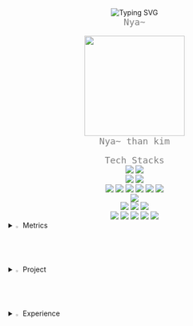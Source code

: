 <div align="center">
  <img src="https://readme-typing-svg.demolab.com?font=Bitcount+Grid+Double&size=30&pause=1000&color=F7526F&background=FFF5E600&center=true&multiline=true&random=true&width=442&height=64&lines=Welcome+nathan`s+World" alt="Typing SVG" />
</div>


<div align="center">
  <code style="color: gray; font-size: 18px;">Nya~</code>
</div><br>

<div align="center">
  <img src="https://github.com/user-attachments/assets/d6976600-796b-4c6c-bcd0-2a2761313bf1" width="200"/>
</div>

<div align="center">
  <code style="color: gray; font-size: 18px;">Nya~ than kim</code>
</div><br>

<div align="center">
  <code style="color: gray; font-size: 18px;">Tech Stacks</code>
</div>

<div align="center">
  <img src="https://img.shields.io/badge/Java-007396?style=plastic&logo=OpenJDK&logoColor=white"/> 
  <img src="https://img.shields.io/badge/JavaScript-F7DF1E?style=plastic&logo=JavaScript&logoColor=black"/>
  <br>
  <img src="https://img.shields.io/badge/Spring-6DB33F?style=plastic&logo=Spring&logoColor=white"/> 
  <img src="https://img.shields.io/badge/Spring_Boot-6DB33F?style=plastic&logo=Spring&logoColor=white"/> 
  <br>
  <img src="https://img.shields.io/badge/MyBatis-005B9F?style=plastic"/> 
  <img src="https://img.shields.io/badge/JPA--Hibernate-59666C?style=plastic&logo=Hibernate&logoColor=white"/> 
  <img src="https://img.shields.io/badge/Lombok-FF6F00?style=plastic&logo=Lombok&logoColor=white"/> 
  <img src="https://img.shields.io/badge/Logback-DC382D?style=plastic"/> 
  <img src="https://img.shields.io/badge/SLF4J-FF9900?style=plastic"/> 
  <img src="https://img.shields.io/badge/Swagger-85EA2D?style=plastic&logo=Swagger&logoColor=white"/>
  <br>
  <img src="https://img.shields.io/badge/MySQL-4479A1?style=plastic&logo=MySQL&logoColor=white"/> 
  <br>
  <img src="https://img.shields.io/badge/Docker-2496ED?style=plastic&logo=Docker&logoColor=white"/> 
  <img src="https://img.shields.io/badge/GCP-4285F4?style=plastic&logo=googlecloud&logoColor=white"/> 
  <img src="https://img.shields.io/badge/GitHub_Actions-2088FF?style=plastic&logo=githubactions&logoColor=white"/> 
  <br>
  <img src="https://img.shields.io/badge/IntelliJ_IDEA-000000?style=plastic&logo=intellijidea&logoColor=white"/> 
  <img src="https://img.shields.io/badge/Eclipse-2C2255?style=plastic&logo=eclipseide&logoColor=white"/> 
  <img src="https://img.shields.io/badge/Postman-FF6C37?style=plastic&logo=Postman&logoColor=white"/> 
  <img src="https://img.shields.io/badge/DBeaver-372923?style=plastic"/> 
  <img src="https://img.shields.io/badge/Git-FF5722?style=plastic&logo=git&logoColor=white"/> 
  <br>
</div>

<details>
<summary>
  <img src="https://raw.githubusercontent.com/Tarikul-Islam-Anik/Animated-Fluent-Emojis/master/Emojis/Hand%20gestures/Eyes.png" alt="Eyes" width="2%" /> Metrics
</summary><br>
  <div align="center">

<img src="https://github-readme-stats.vercel.app/api?username=nathan960307&show_icons=true&theme=tokyonight" alt="GitHub Stats" />

<br>

<img src="https://github-readme-stats.vercel.app/api/top-langs/?username=nathan960307&layout=compact&theme=tokyonight" alt="Top Languages" />

<br>

  <img src="https://github-readme-streak-stats.herokuapp.com/?user=nathan960307&theme=tokyonight" alt="GitHub Streak" />
  </div>
</details>

<details>
<summary>
  <img src="https://raw.githubusercontent.com/Tarikul-Islam-Anik/Animated-Fluent-Emojis/master/Emojis/Hand%20gestures/Eyes.png" alt="Eyes" width="2%" /> Project
</summary><br>
 # Portfolio Projects

---

## 1차 프로젝트 – 카페 메뉴 관리 서비스  
Spring과 MyBatis를 활용해 메뉴 CRUD 기능과 DB 연동을 구현했습니다.  
이를 통해 웹 서비스의 기본 구조와 데이터 흐름을 이해하며 백엔드 개발의 기초를 다질 수 있었습니다.  
[GitHub Repository](https://github.com/prgrms-be-devcourse/NBE5-6-1-Team03)

- **사용 기술**: Spring, MyBatis, JSP, MySQL, Git  
- **담당 역할**: 메뉴 CRUD 기능, DB 연동  

---

## 2차 프로젝트 – TODO-RPG 서비스  
Spring Boot와 JPA 기반으로 목표·할일(Goal/Todo) 관리 기능을 구현하고,  
Thymeleaf 기반 화면과 연동을 담당했습니다.  
기획부터 구현까지의 사이클을 직접 경험하며 객체지향적인 설계와 데이터 처리 감각을 키웠습니다.  
[GitHub Repository](https://github.com/prgrms-be-devcourse/NBE5-6-2-Team04)

- **사용 기술**: Spring Boot, JPA, Thymeleaf, MySQL, Git  
- **담당 역할**: Goal/Todo CRUD 구현, 화면 연동  

---

## 3차 프로젝트 – TODO-RPG 고도화  
기존 서비스를 고도화하며 **달력(Calendar) 기능**을 추가, 날짜 단위로 목표·할일 관리 가능하도록 개선했고,  
프로그래머스/백준 문제 크롤링 기능을 넣어 추천 문제를 TODO에 등록하고 완료 여부 체크도 구현했습니다.  
[GitHub Repository](https://github.com/prgrms-be-devcourse/NBE5-6-3-Team04)

- **사용 기술**: Spring Boot, JPA, Thymeleaf, MySQL, Git  
- **담당 역할**: Calendar 기능 구현, 문제 크롤링/등록, Todo 상태 관리  

---

## 4차 최종 프로젝트 – MAPICK (팀장 / 백엔드 총괄)  
지도 기반 커뮤니티 플랫폼 MAPICK 프로젝트에서 **백엔드 팀장(5명)**으로 아키텍처 설계를 진행하고 주요 기능을 개발했습니다.  
JWT + OAuth2 인증 서버와 회원 관련 API를 구현, GCP 환경에 Docker 기반 배포를 수행했으며,  
프론트와 API 통합과 협업을 조율했습니다. 서비스 수준의 백엔드 리딩 경험을 쌓을 수 있었습니다.  
[GitHub Repository](https://github.com/prgrms-web-devcourse-final-project/WEB5_6_GitSunJaeAb_BE)

- **사용 기술**: Spring Boot, JPA, JWT, OAuth2, Docker, GCP, GitHub  
- **담당 역할**: 백엔드 아키텍처 설계, 회원 API/인증 서버 구현, Docker·GCP 배포, 협업 리딩  


</details>

<details>
<summary>
  <img src="https://raw.githubusercontent.com/Tarikul-Islam-Anik/Animated-Fluent-Emojis/master/Emojis/Hand%20gestures/Eyes.png" alt="Eyes" width="2%" /> Experience
</summary><br>
  - Programmers Devcourse 5th – Backend Track (2025.02 ~ 2025.08)  <br>
  - IBM Korea – System Engineer (2020.12 ~ 2024.08)  
</details>
  

</details>
